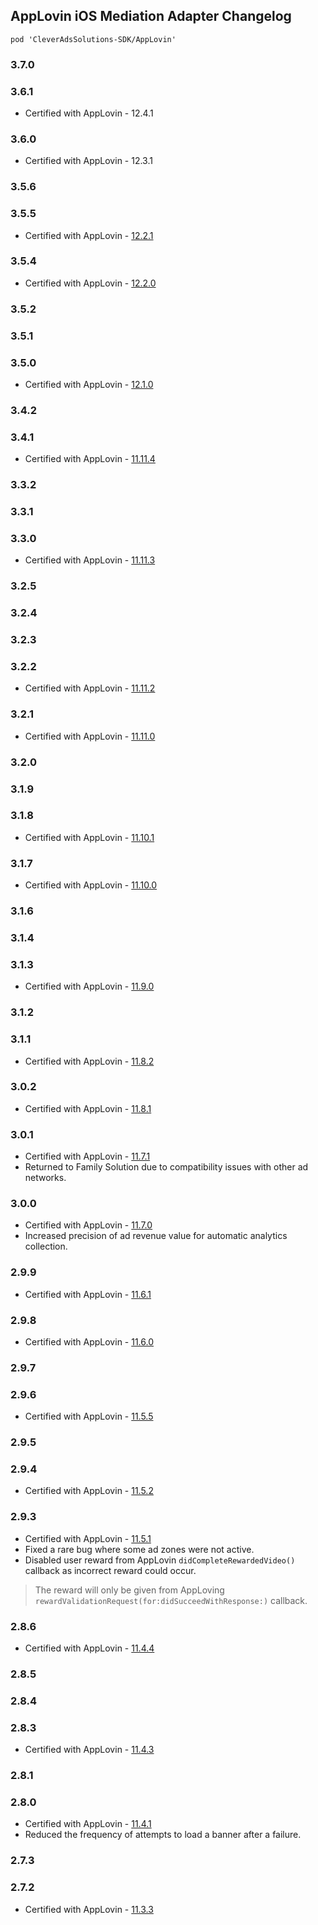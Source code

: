 ## AppLovin iOS Mediation Adapter Changelog
`pod 'CleverAdsSolutions-SDK/AppLovin'`

### 3.7.0

### 3.6.1
- Certified with AppLovin - 12.4.1

### 3.6.0
- Certified with AppLovin - 12.3.1

### 3.5.6

### 3.5.5
- Certified with AppLovin - [12.2.1](https://github.com/AppLovin/AppLovin-MAX-SDK-iOS/releases)

### 3.5.4
- Certified with AppLovin - [12.2.0](https://github.com/AppLovin/AppLovin-MAX-SDK-iOS/releases)

### 3.5.2

### 3.5.1

### 3.5.0
- Certified with AppLovin - [12.1.0](https://github.com/AppLovin/AppLovin-MAX-SDK-iOS/releases)

### 3.4.2

### 3.4.1
- Certified with AppLovin - [11.11.4](https://github.com/AppLovin/AppLovin-MAX-SDK-iOS/releases)

### 3.3.2

### 3.3.1

### 3.3.0
- Certified with AppLovin - [11.11.3](https://github.com/AppLovin/AppLovin-MAX-SDK-iOS/releases)

### 3.2.5

### 3.2.4

### 3.2.3

### 3.2.2
- Certified with AppLovin - [11.11.2](https://github.com/AppLovin/AppLovin-MAX-SDK-iOS/releases)

### 3.2.1
- Certified with AppLovin - [11.11.0](https://github.com/AppLovin/AppLovin-MAX-SDK-iOS/releases)

### 3.2.0

### 3.1.9

### 3.1.8
- Certified with AppLovin - [11.10.1](https://github.com/AppLovin/AppLovin-MAX-SDK-iOS/releases)

### 3.1.7
- Certified with AppLovin - [11.10.0](https://github.com/AppLovin/AppLovin-MAX-SDK-iOS/releases)

### 3.1.6

### 3.1.4

### 3.1.3
- Certified with AppLovin - [11.9.0](https://github.com/AppLovin/AppLovin-MAX-SDK-iOS/releases)

### 3.1.2

### 3.1.1
- Certified with AppLovin - [11.8.2](https://github.com/AppLovin/AppLovin-MAX-SDK-iOS/releases)

### 3.0.2
- Certified with AppLovin - [11.8.1](https://github.com/AppLovin/AppLovin-MAX-SDK-iOS/releases)

### 3.0.1
- Certified with AppLovin - [11.7.1](https://github.com/AppLovin/AppLovin-MAX-SDK-iOS/releases)
- Returned to Family Solution due to compatibility issues with other ad networks.

### 3.0.0
- Certified with AppLovin - [11.7.0](https://github.com/AppLovin/AppLovin-MAX-SDK-iOS/releases)
- Increased precision of ad revenue value for automatic analytics collection.

### 2.9.9
- Certified with AppLovin - [11.6.1](https://github.com/AppLovin/AppLovin-MAX-SDK-iOS/releases)

### 2.9.8
- Certified with AppLovin - [11.6.0](https://github.com/AppLovin/AppLovin-MAX-SDK-iOS/releases)

### 2.9.7

### 2.9.6
- Certified with AppLovin - [11.5.5](https://github.com/AppLovin/AppLovin-MAX-SDK-iOS/releases)

### 2.9.5

### 2.9.4
- Certified with AppLovin - [11.5.2](https://github.com/AppLovin/AppLovin-MAX-SDK-iOS/releases)

### 2.9.3
- Certified with AppLovin - [11.5.1](https://github.com/AppLovin/AppLovin-MAX-SDK-iOS/releases)
- Fixed a rare bug where some ad zones were not active.
- Disabled user reward from AppLovin `didCompleteRewardedVideo()` callback as incorrect reward could occur.
> The reward will only be given from AppLoving `rewardValidationRequest(for:didSucceedWithResponse:)` callback.

### 2.8.6
- Certified with AppLovin - [11.4.4](https://github.com/AppLovin/AppLovin-MAX-SDK-iOS/releases)

### 2.8.5

### 2.8.4

### 2.8.3
- Certified with AppLovin - [11.4.3](https://github.com/AppLovin/AppLovin-MAX-SDK-iOS/releases)

### 2.8.1

### 2.8.0
- Certified with AppLovin - [11.4.1](https://github.com/AppLovin/AppLovin-MAX-SDK-iOS/releases)
- Reduced the frequency of attempts to load a banner after a failure.

### 2.7.3

### 2.7.2
- Certified with AppLovin - [11.3.3](https://github.com/AppLovin/AppLovin-MAX-SDK-iOS/releases)